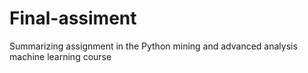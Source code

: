 # Final-assiment
Summarizing assignment in the Python mining and advanced analysis machine learning course
